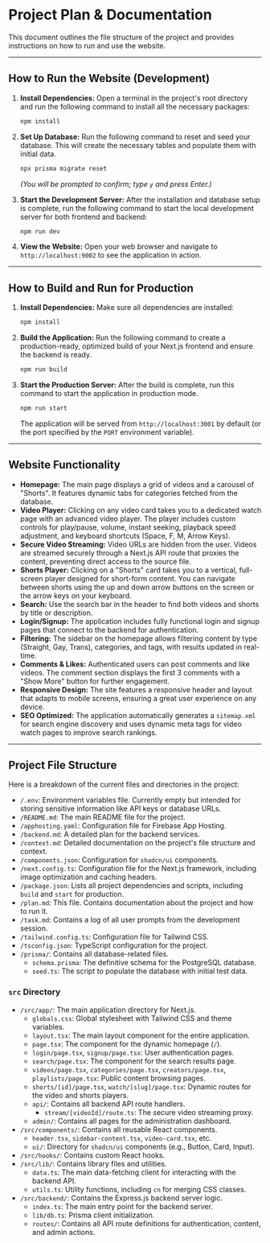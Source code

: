 # Project Plan & Documentation

This document outlines the file structure of the project and provides instructions on how to run and use the website.

---

## How to Run the Website (Development)

1.  **Install Dependencies:** Open a terminal in the project's root directory and run the following command to install all the necessary packages:
    ```bash
    npm install
    ```

2.  **Set Up Database:** Run the following command to reset and seed your database. This will create the necessary tables and populate them with initial data.
     ```bash
    npx prisma migrate reset
    ```
    *(You will be prompted to confirm; type `y` and press Enter.)*

3.  **Start the Development Server:** After the installation and database setup is complete, run the following command to start the local development server for both frontend and backend:
    ```bash
    npm run dev
    ```

4.  **View the Website:** Open your web browser and navigate to `http://localhost:9002` to see the application in action.

---

## How to Build and Run for Production

1.  **Install Dependencies:** Make sure all dependencies are installed:
    ```bash
    npm install
    ```

2.  **Build the Application:** Run the following command to create a production-ready, optimized build of your Next.js frontend and ensure the backend is ready.
    ```bash
    npm run build
    ```

3.  **Start the Production Server:** After the build is complete, run this command to start the application in production mode.
     ```bash
    npm run start
    ```
    The application will be served from `http://localhost:3001` by default (or the port specified by the `PORT` environment variable).

---

## Website Functionality

-   **Homepage:** The main page displays a grid of videos and a carousel of "Shorts". It features dynamic tabs for categories fetched from the database.
-   **Video Player:** Clicking on any video card takes you to a dedicated watch page with an advanced video player. The player includes custom controls for play/pause, volume, instant seeking, playback speed adjustment, and keyboard shortcuts (Space, F, M, Arrow Keys).
-   **Secure Video Streaming:** Video URLs are hidden from the user. Videos are streamed securely through a Next.js API route that proxies the content, preventing direct access to the source file.
-   **Shorts Player:** Clicking on a "Shorts" card takes you to a vertical, full-screen player designed for short-form content. You can navigate between shorts using the up and down arrow buttons on the screen or the arrow keys on your keyboard.
-   **Search:** Use the search bar in the header to find both videos and shorts by title or description.
-   **Login/Signup:** The application includes fully functional login and signup pages that connect to the backend for authentication.
-   **Filtering:** The sidebar on the homepage allows filtering content by type (Straight, Gay, Trans), categories, and tags, with results updated in real-time.
-   **Comments & Likes:** Authenticated users can post comments and like videos. The comment section displays the first 3 comments with a "Show More" button for further engagement.
-   **Responsive Design:** The site features a responsive header and layout that adapts to mobile screens, ensuring a great user experience on any device.
-   **SEO Optimized:** The application automatically generates a `sitemap.xml` for search engine discovery and uses dynamic meta tags for video watch pages to improve search rankings.

---

## Project File Structure

Here is a breakdown of the current files and directories in the project:

-   `/.env`: Environment variables file. Currently empty but intended for storing sensitive information like API keys or database URLs.
-   `/README.md`: The main README file for the project.
-   `/apphosting.yaml`: Configuration file for Firebase App Hosting.
-   `/backend.md`: A detailed plan for the backend services.
-   `/context.md`: Detailed documentation on the project's file structure and context.
-   `/components.json`: Configuration for `shadcn/ui` components.
-   `/next.config.ts`: Configuration file for the Next.js framework, including image optimization and caching headers.
-   `/package.json`: Lists all project dependencies and scripts, including `build` and `start` for production.
-   `/plan.md`: This file. Contains documentation about the project and how to run it.
-   `/task.md`: Contains a log of all user prompts from the development session.
-   `/tailwind.config.ts`: Configuration file for Tailwind CSS.
-   `/tsconfig.json`: TypeScript configuration for the project.
-   `/prisma/`: Contains all database-related files.
    - `schema.prisma`: The definitive schema for the PostgreSQL database.
    - `seed.ts`: The script to populate the database with initial test data.

### `src` Directory
-   `/src/app/`: The main application directory for Next.js.
    -   `globals.css`: Global stylesheet with Tailwind CSS and theme variables.
    -   `layout.tsx`: The main layout component for the entire application.
    -   `page.tsx`: The component for the dynamic homepage (`/`).
    -   `login/page.tsx`, `signup/page.tsx`: User authentication pages.
    -   `search/page.tsx`: The component for the search results page.
    -   `videos/page.tsx`, `categories/page.tsx`, `creators/page.tsx`, `playlists/page.tsx`: Public content browsing pages.
    -   `shorts/[id]/page.tsx`, `watch/[slug]/page.tsx`: Dynamic routes for the video and shorts players.
    -   `api/`: Contains all backend API route handlers.
        - `stream/[videoId]/route.ts`: The secure video streaming proxy.
    - `admin/`: Contains all pages for the administration dashboard.
-   `/src/components/`: Contains all reusable React components.
    -   `header.tsx`, `sidebar-content.tsx`, `video-card.tsx`, etc.
    -   `ui/`: Directory for `shadcn/ui` components (e.g., Button, Card, Input).
-   `/src/hooks/`: Contains custom React hooks.
-   `/src/lib/`: Contains library files and utilities.
    -   `data.ts`: The main data-fetching client for interacting with the backend API.
    -   `utils.ts`: Utility functions, including `cn` for merging CSS classes.
-   `/src/backend/`: Contains the Express.js backend server logic.
    -   `index.ts`: The main entry point for the backend server.
    -   `lib/db.ts`: Prisma client initialization.
    -   `routes/`: Contains all API route definitions for authentication, content, and admin actions.
